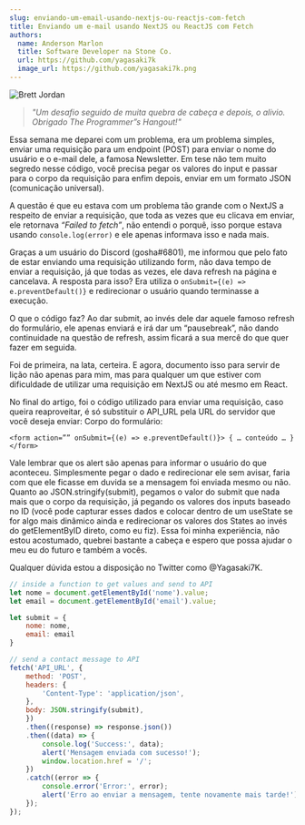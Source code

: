 ```yaml
---
slug: enviando-um-email-usando-nextjs-ou-reactjs-com-fetch
title: Enviando um e-mail usando NextJS ou ReactJS com Fetch
authors:
  name: Anderson Marlon
  title: Software Developer na Stone Co.
  url: https://github.com/yagasaki7k
  image_url: https://github.com/yagasaki7k.png
---
```


![](https://images.unsplash.com/photo-1596526131083-e8c633c948d2?ixlib=rb-4.0.3&ixid=MnwxMjA3fDB8MHxwaG90by1wYWdlfHx8fGVufDB8fHx8&auto=format&fit=crop&w=774&q=80 "Brett Jordan")

> _"Um desafio seguido de muita quebra de cabeça e depois, o alivio. Obrigado The Programmer”s Hangout!"_

Essa semana me deparei com um problema, era um problema simples, enviar uma requisição para um endpoint (POST) para enviar o nome do usuário e o e-mail dele, a famosa Newsletter. Em tese não tem muito segredo nesse código, você precisa pegar os valores do input e passar para o corpo da requisição para enfim depois, enviar em um formato JSON (comunicação universal).

A questão é que eu estava com um problema tão grande com o NextJS a respeito de enviar a requisição, que toda as vezes que eu clicava em enviar, ele retornava _“Failed to fetch”_, não entendi o porquê, isso porque estava usando `console.log(error)` e ele apenas informava isso e nada mais.

Graças a um usuário do Discord (gosha#6801), me informou que pelo fato de estar enviando uma requisição utilizando form, não dava tempo de enviar a requisição, já que todas as vezes, ele dava refresh na página e cancelava. A resposta para isso? Era utiliza o `onSubmit={(e) => e.preventDefault()}` e redirecionar o usuário quando terminasse a execução.

O que o código faz? Ao dar submit, ao invés dele dar aquele famoso refresh do formulário, ele apenas enviará e irá dar um “pausebreak”, não dando continuidade na questão de refresh, assim ficará a sua mercê do que quer fazer em seguida.

Foi de primeira, na lata, certeira. E agora, documento isso para servir de lição não apenas para mim, mas para qualquer um que estiver com dificuldade de utilizar uma requisição em NextJS ou até mesmo em React.

No final do artigo, foi o código utilizado para enviar uma requisição, caso queira reaproveitar, é só substituir o API_URL pela URL do servidor que você deseja enviar: Corpo do formulário:

`<form action=”” onSubmit={(e) => e.preventDefault()}> { … conteúdo … } </form>`

Vale lembrar que os alert são apenas para informar o usuário do que aconteceu. Simplesmente pegar o dado e redirecionar ele sem avisar, faria com que ele ficasse em duvida se a mensagem foi enviada mesmo ou não. Quanto ao JSON.stringify(submit), pegamos o valor do submit que nada mais que o corpo da requisição, já pegando os valores dos inputs baseado no ID (você pode capturar esses dados e colocar dentro de um useState se for algo mais dinâmico ainda e redirecionar os valores dos States ao invés do getElementByID direto, como eu fiz). Essa foi minha experiência, não estou acostumado, quebrei bastante a cabeça e espero que possa ajudar o meu eu do futuro e também a vocês.

Qualquer dúvida estou a disposição no Twitter como @Yagasaki7K.

```js
// inside a function to get values and send to API
let nome = document.getElementById('nome').value;
let email = document.getElementById('email').value;

let submit = {
    nome: nome,
    email: email
}

// send a contact message to API
fetch('API_URL', {
    method: 'POST',
    headers: {
        'Content-Type': 'application/json',
    },
    body: JSON.stringify(submit),
    })
    .then((response) => response.json())
    .then((data) => {
        console.log('Success:', data);
        alert('Mensagem enviada com sucesso!');
        window.location.href = '/';
    })
    .catch((error => {
        console.error('Error:', error);
        alert('Erro ao enviar a mensagem, tente novamente mais tarde!');
    });
});
```
